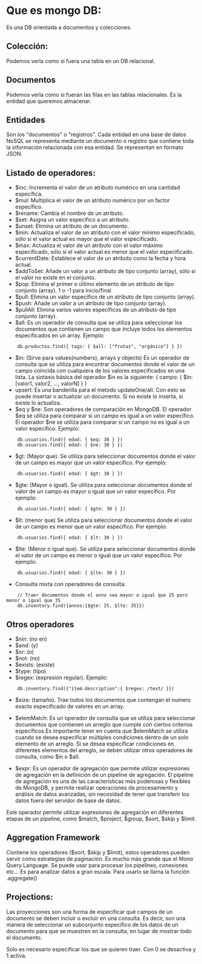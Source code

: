 # Que es mongo DB:
Es una DB orientada a documentos y colecciones.
## Colección: 
Podemos verla como si fuera una tabla en un DB relacional.
## Documentos
Podemos verla como si fueran las filas en las tablas relacionales. Es la entidad que queremos almacenar.
## Entidades
Son los "documentos" o "registros". Cada entidad en una base de datos NoSQL se representa mediante un documento o registro que contiene toda la información relacionada con esa entidad. Se representan en formato JSON.
## Listado de operadores:
- $inc: Incrementa el valor de un atributo numérico en una cantidad específica.
- $mul: Multiplica el valor de un atributo numérico por un factor específico.
- $rename: Cambia el nombre de un atributo.
- $set: Asigna un valor específico a un atributo.
- $unset: Elimina un atributo de un documento.
- $min: Actualiza el valor de un atributo con el valor mínimo especificado, sólo si el valor actual es mayor que el valor especificado.
- $max: Actualiza el valor de un atributo con el valor máximo especificado, sólo si el valor actual es menor que el valor especificado.
- $currentDate: Establece el valor de un atributo como la fecha y hora actual.
- $addToSet: Añade un valor a un atributo de tipo conjunto (array), sólo si el valor no existe en el conjunto.
- $pop: Elimina el primer o último elemento de un atributo de tipo conjunto (array). 1 o -1 para inicio/final
- $pull: Elimina un valor específico de un atributo de tipo conjunto (array).
- $push: Añade un valor a un atributo de tipo conjunto (array).
- $pullAll: Elimina varios valores específicos de un atributo de tipo conjunto (array).
- $all: Es un operador de consulta que se utiliza para seleccionar los documentos que contienen un campo que incluye todos los elementos especificados en un array. Ejemplo:
```
    db.productos.find({ tags: { $all: ["frutas", "orgánico"] } })
```
- $in: (Sirve para values(numbers), arrays y objects) Es un operador de consulta que se utiliza para encontrar documentos donde el valor de un campo coincida con cualquiera de los valores especificados en una lista. La sintaxis básica del operador $in es la siguiente: { campo: { $in: [valor1, valor2, ..., valorN] } }
- upsert: Es una banderilla para el metodo updateOne/all. Con esto se puede insertar o actualizar un documento. Si no existe lo inserta, si existe lo actualiza.
- $eq y $ne: Son operadores de comparación en MongoDB. El operador $eq se utiliza para comparar si un campo es igual a un valor específico. El operador $ne se utiliza para comparar si un campo no es igual a un valor específico. Ejemplo:

```
    db.usuarios.find({ edad: { $eq: 30 } })
    db.usuarios.find({ edad: { $ne: 30 } })
```
- $gt: (Mayor que). Se utiliza para seleccionar documentos donde el valor de un campo es mayor que un valor específico. Por ejemplo:
```
    db.usuarios.find({ edad: { $gt: 30 } })
```
- $gte: (Mayor o igual). Se utiliza para seleccionar documentos donde el valor de un campo es mayor o igual que un valor específico. Por ejemplo:
```
    db.usuarios.find({ edad: { $gte: 30 } })
```
- $lt: (menor que) Se utiliza para seleccionar documentos donde el valor de un campo es menor que un valor específico. Por ejemplo:
```
    db.usuarios.find({ edad: { $lt: 30 } })
```
- $lte: (Menor o igual que). Se utiliza para seleccionar documentos donde el valor de un campo es menor o igual que un valor específico. Por ejemplo:
```
    db.usuarios.find({ edad: { $lte: 30 } })
```
- Consulta mixta con operadores de consulta: 
```
    // Traer documentos donde el anno sea mayor o igual que 25 pero menor o igual que 35
    db.inventory.find({annos:{$gte: 25, $lte: 35}})
```


## Otros operadores
- $nin: (no en)
- $and: (y)
- $or: (o)
- $not: (no)
- $exists: (existe)
- $type: (tipo)
- $regex: (expresión regular). Ejemplo:
```
    db.inventory.find({"item.description":{ $regex: /text/ }})
```
- $size: (tamaño). Trae todos los documentos que contengan el numero exacto especificado de valores en un array.
- $elemMatch: Es un operador de consulta que se utiliza para seleccionar documentos que contienen un arreglo que cumple con ciertos criterios específicos.Es importante tener en cuenta que $elemMatch se utiliza cuando se desea especificar múltiples condiciones dentro de un solo elemento de un arreglo. Si se desea especificar condiciones en diferentes elementos del arreglo, se deben utilizar otros operadores de consulta, como $in o $all.

- $expr: Es un operador de agregación que permite utilizar expresiones de agregación en la definición de un pipeline de agregación. El pipeline de agregación es una de las características más poderosas y flexibles de MongoDB, y permite realizar operaciones de procesamiento y análisis de datos avanzadas, sin necesidad de tener que transferir los datos fuera del servidor de base de datos.


Este operador permite utilizar expresiones de agregación en diferentes etapas de un pipeline, como $match, $project, $group, $sort, $skip y $limit. 


## Aggregation Framework
Contiene los operadores ($sort, $skip y $limit), estos operadores pueden servir como estrategias de paginación. Es mucho más grande que el Mono Query Language. Se puede usar para procesar los pipelines, conexiones etc... Es para analizar datos a gran escala. Para usarlo se llama la función .aggregate()

## Projections: 
Las proyecciones son una forma de especificar qué campos de un documento se deben incluir o excluir en una consulta. Es decir, son una manera de seleccionar un subconjunto específico de los datos de un documento para que se muestren en la consulta, en lugar de mostrar todo el documento.


Solo es necesario especificar los que se quieren traer. Con 0 se desactiva y 1 activa.